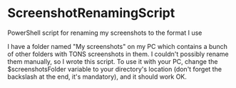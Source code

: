 # ScreenshotRenamingScript
PowerShell script for renaming my screenshots to the format I use

I have a folder named "My screenshots" on my PC which contains a bunch of other folders with TONS screenshots in them. I couldn't possibly rename them manually, so I wrote this script. To use it with your PC, change the $screenshotsFolder variable to your directory's location (don't forget the backslash at the end, it's mandatory), and it should work OK.
